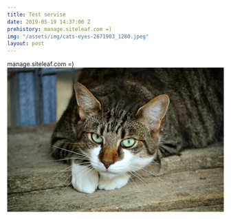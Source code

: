 ```yaml
---
title: Test servise
date: 2019-05-19 14:37:00 Z
prehistory: manage.siteleaf.com =)
img: "/assets/img/cats-eyes-2671903_1280.jpeg"
layout: post
---
```


manage.siteleaf.com =)
<img class="card-img" alt="/assets/img/cats-eyes-2671903_1280.jpeg" src="/assets/img/cats-eyes-2671903_1280.jpeg">